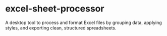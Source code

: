 # excel-sheet-processor
A desktop tool to process and format Excel files by grouping data, applying styles, and exporting clean, structured spreadsheets.
